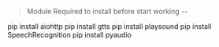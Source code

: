 <blockquote>Module Required to install before start working -- </blockquote>

pip install aiohttp
pip install gtts 
pip install playsound
pip install SpeechRecognition
pip install pyaudio
